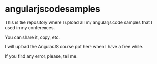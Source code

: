 # angularjscodesamples
This is the repository where I upload all my angularjs code samples that I used in my conferences.

You can share it, copy, etc. 

I will upload the AngularJS course ppt here when I have a free while.

If you find any error, please, tell me.
